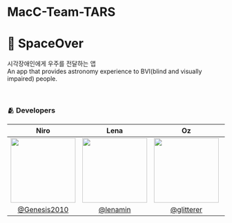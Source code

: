 # MacC-Team-TARS

# 📱 SpaceOver
시각장애인에게 우주를 전달하는 앱 <br/>
An app that provides astronomy experience to BVI(blind and visually impaired) people.

<br/>

### 🫂 Developers

|Niro|Lena|Oz|Ayden|Sohni|Colli|Jerry|
|:-:|:-:|:-:|:-:|:-:|:-:|:-:|
|<img src="https://github.com/Genesis2010.png" width="150">|<img src="https://github.com/lenamin.png" width="150">|<img src="https://github.com/glitterer.png" width="150">|<img src = "https://github.com/DoAY9.png" width="150">|<img src="https://github.com/HeejiSohn.png" width="150">|<img src="https://github.com/SohyeonKim-dev.png" width="150">|<img src="https://github.com/YoonyoungL.png" width="150">|
|[@Genesis2010](https://github.com/Genesis2010)|[@lenamin](https://github.com/lenamin)|[@glitterer](https://github.com/glitterer)|[@DoAY9](https://github.com/DoAY9)|[HeejiSohn](https://github.com/HeejiSohn)|[@SohyeonKim-dev](https://github.com/SohyeonKim-dev)|[@YoonyoungL](https://github.com/YoonyoungL)|
